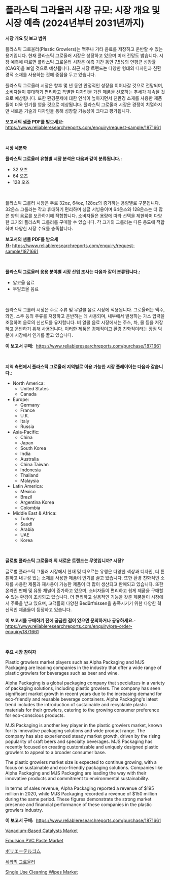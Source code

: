 <p><h1>플라스틱 그라울러 시장 규모: 시장 개요 및 시장 예측 (2024년부터 2031년까지)</h1></p><p><strong>시장 개요 및 보고 범위</strong></p>
<p><p>플라스틱 그로울러(Plastic Growlers)는 맥주나 기타 음료를 저장하고 운반할 수 있는 용기입니다. 현재 플라스틱 그로울러 시장은 성장하고 있으며 미래 전망도 밝습니다. 시장 예측에 따르면 플라스틱 그로울러 시장은 예측 기간 동안 7.5%의 연평균 성장률(CAGR)을 보일 것으로 예상됩니다. 최근 시장 트렌드는 다양한 형태의 디자인과 친환경적 소재를 사용하는 것에 중점을 두고 있습니다. </p><p>플라스틱 그로울러 시장은 향후 몇 년 동안 안정적인 성장을 이어나갈 것으로 전망되며, 소비자들이 휴대하기 편리하고 특별한 디자인을 가진 제품을 선호하는 추세가 계속될 것으로 예상됩니다. 또한 환경문제에 대한 인식이 높아지면서 친환경 소재를 사용한 제품들이 더욱 인기를 얻을 것으로 예상됩니다. 플라스틱 그로울러 시장은 경쟁이 치열하지만 새로운 기술과 디자인을 통해 성장할 가능성이 크다고 평가됩니다.</p></p>
<p><strong>보고서의 샘플 PDF를 받으세요:</strong> <a href="https://www.reliableresearchreports.com/enquiry/request-sample/1871661">https://www.reliableresearchreports.com/enquiry/request-sample/1871661</a></p>
<p>&nbsp;</p>
<p><strong>시장 세분화</strong></p>
<p><strong>플라스틱 그로울러 유형별 시장 분석은 다음과 같이 분류됩니다.:</strong></p>
<p><ul><li>32 오즈</li><li>64 오즈</li><li>128 오즈</li></ul></p>
<p>&nbsp;</p>
<p><p>플라스틱 그롤러 시장은 주로 32oz, 64oz, 128oz의 증가하는 용량별로 구분됩니다. 32온스 그롤러는 작고 휴대하기 편리하며 싱글 서빙용이며 64온스와 128온스는 더 많은 양의 음료를 보관하기에 적합합니다. 소비자들은 용량에 따라 선택을 제한하며 다양한 크기의 플라스틱 그롤러를 구매할 수 있습니다. 각 크기의 그롤러는 다른 용도에 적합하며 다양한 시장 수요를 충족합니다.</p></p>
<p><strong>보고서의 샘플 PDF를 받으세요:</strong>&nbsp;<a href="https://www.reliableresearchreports.com/enquiry/request-sample/1871661">https://www.reliableresearchreports.com/enquiry/request-sample/1871661</a></p>
<p>&nbsp;</p>
<p><strong> 플라스틱 그로울러 응용 분야별 시장 산업 조사는 다음과 같이 분류됩니다.:</strong></p>
<p><ul><li>알코올 음료</li><li>무알코올 음료</li></ul></p>
<p>&nbsp;</p>
<p><p>플라스틱 그롤러 시장은 주로 주류 및 무알콜 음료 시장에 적용됩니다. 그로울러는 맥주, 와인, 소주 등의 주류를 저장하고 운반하는 데 사용되며, 내부에서 발생하는 가스 압력을 조절하여 음료의 신선도를 유지합니다. 비 알콜 음료 시장에서는 주스, 차, 물 등을 저장하고 운반하기 위해 사용됩니다. 이러한 제품은 경제적이고 환경 친화적이라는 장점 덕분에 시장에서 인기를 끌고 있습니다.</p></p>
<p><strong>이 보고서 구매:</strong>&nbsp; <a href="https://www.reliableresearchreports.com/purchase/1871661">https://www.reliableresearchreports.com/purchase/1871661</a></p>
<p>&nbsp;</p>
<p><strong>지역 측면에서 플라스틱 그로울러 지역별로 이용 가능한 시장 플레이어는 다음과 같습니다.:</strong></p>
<p><ul>
    <li>
        North America:
        <ul>
            <li>United States</li>
            <li>Canada</li>
        </ul>
    </li>
    <li>
        Europe:
        <ul>
            <li>Germany</li>
            <li>France</li>
            <li>U.K.</li>
            <li>Italy</li>
            <li>Russia</li>
        </ul>
    </li>
    <li>
        Asia-Pacific:
        <ul>
            <li>China</li>
            <li>Japan</li>
            <li>South Korea</li>
            <li>India</li>
            <li>Australia</li>
            <li>China Taiwan</li>
            <li>Indonesia</li>
            <li>Thailand</li>
            <li>Malaysia</li>
        </ul>
    </li>
    <li>
        Latin America:
        <ul>
            <li>Mexico</li>
            <li>Brazil</li>
            <li>Argentina Korea</li>
            <li>Colombia</li>
        </ul>
    </li>
    <li>
        Middle East & Africa:
        <ul>
            <li>Turkey</li>
            <li>Saudi</li>
            <li>Arabia</li>
            <li>UAE</li>
            <li>Korea</li>
        </ul>
    </li>
    </ul></p>
<p>&nbsp;</p>
<p><strong>글로벌 플라스틱 그로울러 의 새로운 트렌드는 무엇입니까? 시장?</strong></p>
<p><p>글로벌 플라스틱 그롤러 시장에서 현재 및 떠오르는 유행은 다양한 색상과 디자인, 더 튼튼하고 내구성 있는 소재를 사용한 제품이 인기를 끌고 있습니다. 또한 환경 친화적인 소재를 사용한 제품과 재사용이 가능한 제품이 더 많이 생산되고 판매되고 있습니다. 또한 온라인 판매 및 유통 채널이 증가하고 있으며, 소비자들이 편리하고 쉽게 제품을 구매할 수 있는 환경이 조성되고 있습니다. 더 편리하고 실용적인 기능을 갖춘 제품들이 시장에서 주목을 받고 있으며, 고객들의 다양한 Bedürfnissen을 충족시키기 위한 다양한 혁신적인 제품들이 등장하고 있습니다.</p></p>
<p><strong>이 보고서를 구매하기 전에 궁금한 점이 있으면 문의하거나 공유하세요.</strong>- <a href="https://www.reliableresearchreports.com/enquiry/pre-order-enquiry/1871661">https://www.reliableresearchreports.com/enquiry/pre-order-enquiry/1871661</a></p>
<p>&nbsp;</p>
<p><strong>주요 시장 참여자</strong></p>
<p><p>Plastic growlers market players such as Alpha Packaging and MJS Packaging are leading companies in the industry that offer a wide range of plastic growlers for beverages such as beer and wine. </p><p>Alpha Packaging is a global packaging company that specializes in a variety of packaging solutions, including plastic growlers. The company has seen significant market growth in recent years due to the increasing demand for eco-friendly and reusable beverage containers. Alpha Packaging's latest trend includes the introduction of sustainable and recyclable plastic materials for their growlers, catering to the growing consumer preference for eco-conscious products.</p><p>MJS Packaging is another key player in the plastic growlers market, known for its innovative packaging solutions and wide product range. The company has also experienced steady market growth, driven by the rising popularity of craft beers and specialty beverages. MJS Packaging has recently focused on creating customizable and uniquely designed plastic growlers to appeal to a broader consumer base.</p><p>The plastic growlers market size is expected to continue growing, with a focus on sustainable and eco-friendly packaging solutions. Companies like Alpha Packaging and MJS Packaging are leading the way with their innovative products and commitment to environmental sustainability.</p><p>In terms of sales revenue, Alpha Packaging reported a revenue of $195 million in 2020, while MJS Packaging recorded a revenue of $150 million during the same period. These figures demonstrate the strong market presence and financial performance of these companies in the plastic growlers industry.</p></p>
<p><strong>이 보고서 구매:</strong>&nbsp;&nbsp;<a href="https://www.reliableresearchreports.com/purchase/1871661">https://www.reliableresearchreports.com/purchase/1871661</a></p>
<p><p><a href="https://issuu.com/reportprime-2/docs/vanadium-based-catalysts-market-size-2030.pptx">Vanadium-Based Catalysts Market</a></p><p><a href="https://issuu.com/reportprime-2/docs/emulsion-pvc-paste-market-size-2030.pptx">Emulsion PVC Paste Market</a></p><p><a href="https://github.com/oqoeusbvpadwjs08/Market-Research-Report-List-1/blob/main/10711983788.md">ポリエーテルゴム</a></p><p><a href="https://github.com/vs2869dizt0/Market-Research-Report-List-1/blob/main/76343173342.md">세라믹 그로울러</a></p><p><a href="https://github.com/julyju69/Market-Research-Report-List-2/blob/main/single-use-cleaning-wipes-market.md">Single Use Cleaning Wipes Market</a></p></p>
